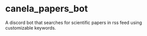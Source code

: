 # canela_papers_bot
A discord bot that searches for scientific papers in rss feed using customizable keywords.
